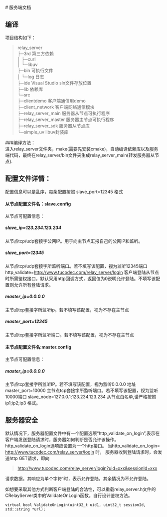 ﻿﻿# 服务端文档## 编译项目结构如下：>relay_server  ├─3rd				第三方依赖  │  ├─curl  │  └─libuv  ├─bin				可执行文件  │  └─log			日志  ├─ide				Visual Studio sln文件存放位置  ├─lib				依赖库  └─src      ├─clientdemo		客户端通信用demo      ├─client_network		客户端网络通信模块      ├─relay_server_main	服务器从节点可执行程序      ├─relay_server_master	服务器主节点可执行程序      ├─relay_server_sdk	服务器从节点库      └─simple_uv		libuv封装库  ###编译方法：  进入relay_server文件夹，make(需要先安装cmake)，自动编译依赖库以及服务端代码，最终在relay_server/bin文件夹生成relay_server_main(转发服务器从节点).## 配置文件详情：配置信息可以是乱序，每条配置按照 slave_port=12345 格式#### 从节点配置文件名：slave.config从节点可配置信息：##### slave_ip=123.234.123.234从节点tcp/udp套接字公网IP。用于向主节点汇报自己的公网IP和监听。##### slave_port=12345从节点tcp/udp套接字所监听端口。若不填写该配置，视为监听12345端口http_validate=http://www.tucodec.com/relay_server/login客户端登陆从节点时所需鉴权接口，默认采用http回调方式，返回值为0说明允许登陆。不填写该配置则允许所有登陆请求。##### master_ip=0.0.0.0主节点tcp套接字所监听ip。若不填写该配置，视为不存在主节点##### master_port=12345主节点tcp套接字所监听端口。若不填写该配置，视为不存在主节点#### 主节点配置文件名:master.config主节点可配置信息：##### master_ip=0.0.0.0主节点tcp套接字所监听IP。若不填写该配置，视为监听0.0.0.0 地址master_port=10000主节点tcp套接字所监听端口。若不填写该配置，视为监听10000端口slave_node=127.0.0.1;123.234.123.234从节点白名单,请严格按照 ip1;ip2;ip3 格式。## 服务器安全默认情况下，服务器配置文件中有一个配置选项“http_validate_on_login”,表示在客户端发送登陆请求时，服务器如何判断是否允许该操作。http_validate_on_login选项应设置为一个http接口。当http_validate_on_login= http://www.tucodec.com/relay_server/login 时，服务器收到登陆请求时，会发送http GET请求，即向>http://www.tucodec.com/relay_server/login?uid=xxx&sessionId=xxx请求数据。其响应为单个字符1时，表示允许登陆，其余情况为不允许登陆。如想要采取其他方式判断客户端登陆的合法性，可以重载relay_server.h文件的 CRelayServer类中的ValidateOnLogin函数。自行设计鉴权方法。```virtual bool ValidateOnLogin(uint32_t uid1, uint32_t sessionId, std::string *url);```
